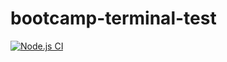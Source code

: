 # bootcamp-terminal-test

[![Node.js CI](https://github.com/Yonela-Johannes/bootcamp-terminal-test/actions/workflows/node.js.yml/badge.svg?branch=main)](https://github.com/Yonela-Johannes/bootcamp-terminal-test/actions/workflows/node.js.yml)
